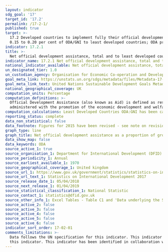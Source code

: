 ```yaml
---
layout: indicator
sdg_goal: '17'
target_id: '17.2'
permalink: /17-2-1/
published: true
target: >-
  17.2 Developed countries to implement fully their official development assistance commitments, including the commitment by many developed countries to achieve the target of 0.7 per cent of gross national income for official development assistance (ODA/GNI) to developing countries and
  0.15 to 0.20 per cent of ODA/GNI to least developed countries; ODA providers are encouraged to consider setting a target to provide at least 0.20 per cent of ODA/GNI to least developed countries
indicator: 17.2.1
title: >-
  Net official development assistance, total and to least developed countries, as a proportion of the Organization for Economic Cooperation and Development (OECD) Development Assistance Committee donors’ gross national income (GNI)
indicator_name: 17.2.1 Net official development assistance, total and to least developed countries, as a proportion of the Organization for Economic Cooperation and Development (OECD) Development Assistance Committee donors’ gross national income (GNI)
national_indicator_available: Net official development assistance, total and to least developed countries, as a proportion of the Organization for Economic Cooperation and Development (OECD) Development Assistance Committee donors’ gross national income (GNI)
un_designated_tier: 1.0
un_custodian_agency: Organisation for Economic Co-operation and Development (OECD)
goal_meta_link: https://unstats.un.org/sdgs/metadata/files/Metadata-17-02-01.pdf
goal_meta_link_text: United Nations Sustainable Development Goals Metadata (PDF 206 KB)
national_geographical_coverage: UK
computation_units: Percentage
computation_definitions: >-
  Official Development Assistance (also known as Aid) is defined as resource flows to developing countries and multilateral organisations, which are provided by official agencies (e.g. the UK Government) or their executive agencies, where each transaction meets the following tests: it is
  administered with the promotion of the economic development and welfare of developing countries as its main objective; or, it is concessional, including grants and soft loans (Conveys a grant element of at least 25% calculated with a discount rate of 10%)
computation_calculations: Least Developed Countries ODA:GNI has been calculated using Bilateral and Imputed Multilateral Shares ODA.
reporting_status: complete
data_non_statistical: false
data_footnote: Figures for 2015 have been revised - see note on revisions in source link. Figures for 2016 have been revised following OECD DAC decision.
graph_type: line
graph_title: Net official development assistance as a proportion of gross national income (GNI)
data_show_map: false
data_keywords: ODA
source_active_1: true
source_organisation_1: Department for International Development (DFID)
source_periodicity_1: Annual
source_earliest_available_1: 1970
source_geographical_coverage_1: United kingdom
source_url_1: https://www.gov.uk/government/statistics/statistics-on-international-development-2017
source_url_text_1: Statistics on International Development 2017
source_release_date_1: 05/04/2018
source_next_release_1: 01/04/2019
source_statistical_classification_1: National Statistic
source_contact_1: statistics@dfid.gov.uk
source_other_info_1: Excel Tables - Table C1 and 'Data underlying the SID 2017'/DFID directly 
source_active_2: false
source_active_3: false
source_active_4: false
source_active_5: false
source_active_6: false
indicator_sort_order: 17-02-01
comments_limitations: >-
  Data follows the UN specification for this indicator. This indicator has been identified in collaboration with topic experts.Data follows the UN specification for this indicator. This indicator has been identified in collaboration with topic experts.Data follows the UN specification for
  this indicator. This indicator has been identified in collaboration with topic experts.
---
```

